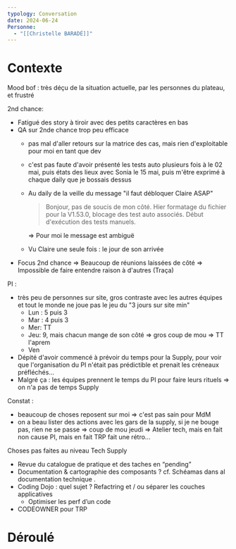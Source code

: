 ```yaml
---
typology: Conversation
date: 2024-06-24
Personne:
  - "[[Christelle BARADÉ]]"
---
```

# Contexte

Mood bof : très déçu de la situation actuelle, par les personnes du plateau, et frustré

2nd chance:
- Fatigué des story à tiroir avec des petits caractères en bas
- QA sur 2nde chance trop peu efficace 
	- pas mal d'aller retours sur la matrice des cas, mais rien d'exploitable pour moi en tant que dev
	- c'est pas faute d'avoir présenté les tests auto plusieurs fois à le 02 mai, puis états des lieux avec Sonia le 15 mai, puis m'être exprimé à chaque daily que je bossais dessus
	- Au daily de la veille du message "il faut débloquer Claire ASAP"
	  > Bonjour, pas de soucis de mon côté. Hier formatage du fichier pour la V1.53.0, blocage des test auto associés.
	  > Début d'exécution des tests manuels.
	  
	  => Pour moi le message est ambiguë
	- Vu Claire une seule fois : le jour de son arrivée
- Focus 2nd chance
	=> Beaucoup de réunions laissées de côté
	=> Impossible de faire entendre raison à d'autres (Traça)

PI :
- très peu de personnes sur site, gros contraste avec les autres équipes et tout le monde ne joue pas le jeu du "3 jours sur site min"
	- Lun : 5 puis 3
	- Mar : 4 puis 3
	- Mer: TT
	- Jeu: 9, mais chacun mange de son côté => gros coup de mou => TT l'aprem
	- Ven
- Dépité d'avoir commencé à prévoir du temps pour la Supply, pour voir que l'organisation du PI n'était pas prédictible et prenait les créneaux préfléchés...
- Malgré ça : les équipes prennent le temps du PI pour faire leurs rituels => on n'a pas de temps Supply

Constat : 
- beaucoup de choses reposent sur moi => c'est pas sain pour MdM
- on a beau lister des actions avec les gars de la supply, si je ne bouge pas, rien ne se passe 
	=> coup de mou jeudi
	=> Atelier tech, mais en fait non cause PI, mais en fait TRP fait une rétro...

Choses pas faites au niveau Tech Supply
- Revue du catalogue de pratique et des taches en “pending”
- Documentation & cartographie des composants ? cf. Schéamas dans al documentation technique .
- Coding Dojo : quel sujet ? Refactring et / ou séparer les couches applicatives  
    - Optimiser les perf d’un code
- CODEOWNER pour TRP

# Déroulé
